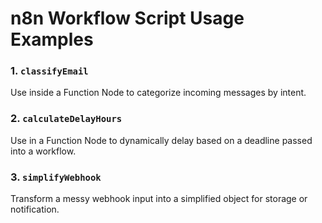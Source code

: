 # n8n Workflow Script Usage Examples

### 1. `classifyEmail`
Use inside a Function Node to categorize incoming messages by intent.

### 2. `calculateDelayHours`
Use in a Function Node to dynamically delay based on a deadline passed into a workflow.

### 3. `simplifyWebhook`
Transform a messy webhook input into a simplified object for storage or notification.
